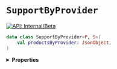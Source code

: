 # `SupportByProvider`


[![API: Internal/Beta](https://img.shields.io/static/v1?label=API&message=Internal/Beta&color=red&style=flat-square)](/docs/developer-guide/core/api-conventions.md)



```kotlin
data class SupportByProvider<P, S>(
    val productsByProvider: JsonObject,
)
```

<details>
<summary>
<b>Properties</b>
</summary>

<details>
<summary>
<code>productsByProvider</code>: <code><code><a href='https://kotlin.github.io/kotlinx.serialization/kotlinx-serialization-json/kotlinx-serialization-json/kotlinx.serialization.json/-json-object/index.html'>JsonObject</a></code></code>
</summary>





</details>



</details>

